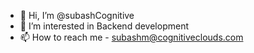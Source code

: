 - 👋 Hi, I’m @subashCognitive
- 👀 I’m interested in Backend development
- 📫 How to reach me - subashm@cognitiveclouds.com

<!---
subashCognitive/subashCognitive is a ✨ special ✨ repository because its `README.md` (this file) appears on your GitHub profile.
You can click the Preview link to take a look at your changes.
--->
